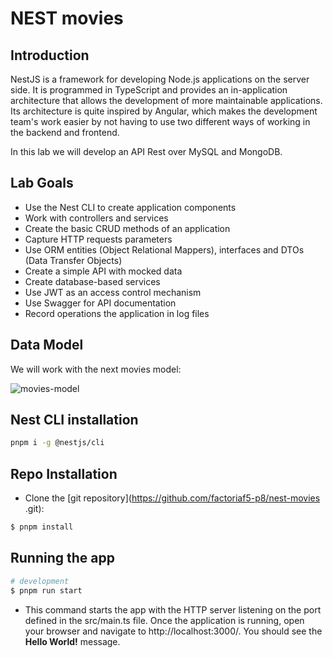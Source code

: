 # NEST movies


## Introduction
NestJS is a framework for developing Node.js applications on the server side. It is programmed in TypeScript and provides an in-application architecture that allows the development of more maintainable applications. Its architecture is quite inspired by Angular, which makes the development team's work easier by not having to use two different ways of working in the backend and frontend.

In this lab we will develop an API Rest over MySQL and MongoDB.

## Lab Goals

- Use the Nest CLI to create application components
- Work with controllers and services
- Create the basic CRUD methods of an application
- Capture HTTP requests parameters
- Use ORM entities (Object Relational Mappers), interfaces and DTOs (Data Transfer Objects)
- Create a simple API with mocked data
- Create database-based services
- Use JWT as an access control mechanism
- Use Swagger for API documentation
- Record operations the application in log files

## Data Model

We will work with the next movies
 model:

![movies-model](https://i.imgur.com/pNwBnr8.png)

## Nest CLI installation
```bash
pnpm i -g @nestjs/cli
```


## Repo Installation

- Clone the [git repository](https://github.com/factoriaf5-p8/nest-movies
.git):

```bash
$ pnpm install
```

## Running the app

```bash
# development
$ pnpm run start
```
- This command starts the app with the HTTP server listening on the port defined in the src/main.ts file. Once the application is running, open your browser and navigate to http://localhost:3000/. You should see the **Hello World!** message.

